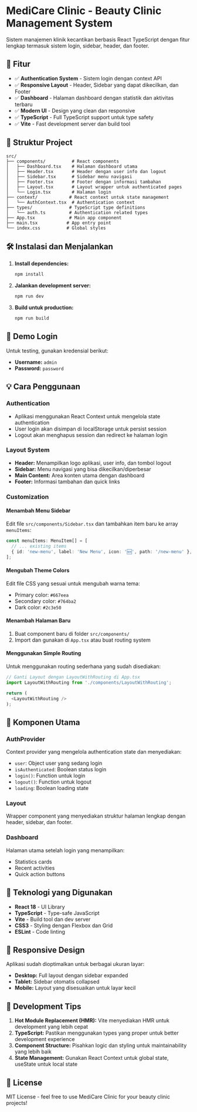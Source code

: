# MediCare Clinic - Beauty Clinic Management System

Sistem manajemen klinik kecantikan berbasis React TypeScript dengan fitur lengkap termasuk sistem login, sidebar, header, dan footer.

## 🚀 Fitur

- ✅ **Authentication System** - Sistem login dengan context API
- ✅ **Responsive Layout** - Header, Sidebar yang dapat dikecilkan, dan Footer
- ✅ **Dashboard** - Halaman dashboard dengan statistik dan aktivitas terbaru
- ✅ **Modern UI** - Design yang clean dan responsive
- ✅ **TypeScript** - Full TypeScript support untuk type safety
- ✅ **Vite** - Fast development server dan build tool

## 📁 Struktur Project

```
src/
├── components/          # React components
│   ├── Dashboard.tsx    # Halaman dashboard utama
│   ├── Header.tsx       # Header dengan user info dan logout
│   ├── Sidebar.tsx      # Sidebar menu navigasi
│   ├── Footer.tsx       # Footer dengan informasi tambahan
│   ├── Layout.tsx       # Layout wrapper untuk authenticated pages
│   └── Login.tsx        # Halaman login
├── context/            # React context untuk state management
│   └── AuthContext.tsx  # Authentication context
├── types/              # TypeScript type definitions
│   └── auth.ts         # Authentication related types
├── App.tsx             # Main app component
├── main.tsx           # App entry point
└── index.css          # Global styles
```

## 🛠️ Instalasi dan Menjalankan

1. **Install dependencies:**
   ```bash
   npm install
   ```

2. **Jalankan development server:**
   ```bash
   npm run dev
   ```

3. **Build untuk production:**
   ```bash
   npm run build
   ```

## 🔐 Demo Login

Untuk testing, gunakan kredensial berikut:
- **Username:** `admin`
- **Password:** `password`

## 💡 Cara Penggunaan

### Authentication
- Aplikasi menggunakan React Context untuk mengelola state authentication
- User login akan disimpan di localStorage untuk persist session
- Logout akan menghapus session dan redirect ke halaman login

### Layout System
- **Header:** Menampilkan logo aplikasi, user info, dan tombol logout
- **Sidebar:** Menu navigasi yang bisa dikecilkan/diperbesar
- **Main Content:** Area konten utama dengan dashboard
- **Footer:** Informasi tambahan dan quick links

### Customization

#### Menambah Menu Sidebar
Edit file `src/components/Sidebar.tsx` dan tambahkan item baru ke array `menuItems`:

```typescript
const menuItems: MenuItem[] = [
  // ... existing items
  { id: 'new-menu', label: 'New Menu', icon: '🆕', path: '/new-menu' },
];
```

#### Mengubah Theme Colors
Edit file CSS yang sesuai untuk mengubah warna tema:
- Primary color: `#667eea`
- Secondary color: `#764ba2`
- Dark color: `#2c3e50`

#### Menambah Halaman Baru
1. Buat component baru di folder `src/components/`
2. Import dan gunakan di `App.tsx` atau buat routing system

#### Menggunakan Simple Routing
Untuk menggunakan routing sederhana yang sudah disediakan:

```typescript
// Ganti Layout dengan LayoutWithRouting di App.tsx
import LayoutWithRouting from './components/LayoutWithRouting';

return (
  <LayoutWithRouting />
);
```

## 🎨 Komponen Utama

### AuthProvider
Context provider yang mengelola authentication state dan menyediakan:
- `user`: Object user yang sedang login
- `isAuthenticated`: Boolean status login
- `login()`: Function untuk login
- `logout()`: Function untuk logout
- `loading`: Boolean loading state

### Layout
Wrapper component yang menyediakan struktur halaman lengkap dengan header, sidebar, dan footer.

### Dashboard
Halaman utama setelah login yang menampilkan:
- Statistics cards
- Recent activities
- Quick action buttons

## 🔧 Teknologi yang Digunakan

- **React 18** - UI Library
- **TypeScript** - Type-safe JavaScript
- **Vite** - Build tool dan dev server
- **CSS3** - Styling dengan Flexbox dan Grid
- **ESLint** - Code linting

## 📱 Responsive Design

Aplikasi sudah dioptimalkan untuk berbagai ukuran layar:
- **Desktop:** Full layout dengan sidebar expanded
- **Tablet:** Sidebar otomatis collapsed
- **Mobile:** Layout yang disesuaikan untuk layar kecil

## 🚀 Development Tips

1. **Hot Module Replacement (HMR):** Vite menyediakan HMR untuk development yang lebih cepat
2. **TypeScript:** Pastikan menggunakan types yang proper untuk better development experience
3. **Component Structure:** Pisahkan logic dan styling untuk maintainability yang lebih baik
4. **State Management:** Gunakan React Context untuk global state, useState untuk local state

## 📄 License

MIT License - feel free to use MediCare Clinic for your beauty clinic projects!